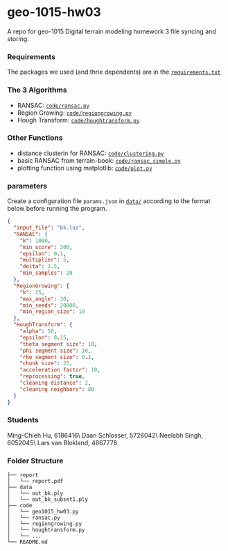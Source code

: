 # geo-1015-hw03
A repo for geo-1015 Digital terrain modeling homework 3 file syncing and storing.

### Requirements
The packages we used (and thrie dependents) are in the [`requirements.txt`](requirements.txt)  

### The 3 Algorithms
- RANSAC: [`code/ransac.py`](code/ransac.py)  
- Region Growing: [`code/regiongrowing.py`](code/regiongrowing.py)  
- Hough Transform: [`code/houghtransform.py`](code/houghtransform.py)  

### Other Functions
- distance clusterin for RANSAC: [`code/clustering.py`](code/clustering.py)  
- basic RANSAC from terrain-book: [`code/ransac_simple.py`](code/ransac_simple.py)  
- plotting function using matplotlib: [`code/plot.py`](code/plot.py)  

### parameters
Create a configuration file `params.json` in [`data/`](data/) according to the format below before running the program.   
```json
{
  "input_file": "bk.laz",
  "RANSAC": {
    "k": 1000,
    "min_score": 200,
    "epsilon": 0.1,
    "multiplier": 5,
    "delta": 3.5,
    "min_samples": 20
  },
  "RegionGrowing": {
    "k": 25,
    "max_angle": 30,
    "min_seeds": 20000,
    "min_region_size": 10
  },
  "HoughTransform": {
    "alpha": 50,
    "epsilon": 0.15,
    "theta segment size": 10,
    "phi segment size": 10,
    "rho segment size": 0.1,
    "chunk size": 25,
    "acceleration factor": 10,
    "reprocessing": true,
    "cleaning distance": 2,
    "cleaning neighbors": 80
  }
}
```

### Students
Ming-Chieh Hu, 6186416\ 
Daan Schlosser, 5726042\ 
Neelabh Singh, 6052045\ 
Lars van Blokland, 4667778

### Folder Structure
```
├── report
│   └── report.pdf
├── data
│   └── out_bk.ply 
│   └── out_bk_subset1.ply 
├── code
│   └── geo1015_hw03.py
│   └── ransac.py
│   └── regiongrowing.py
│   └── houghtransform.py
│   └── ...
└── README.md
```

